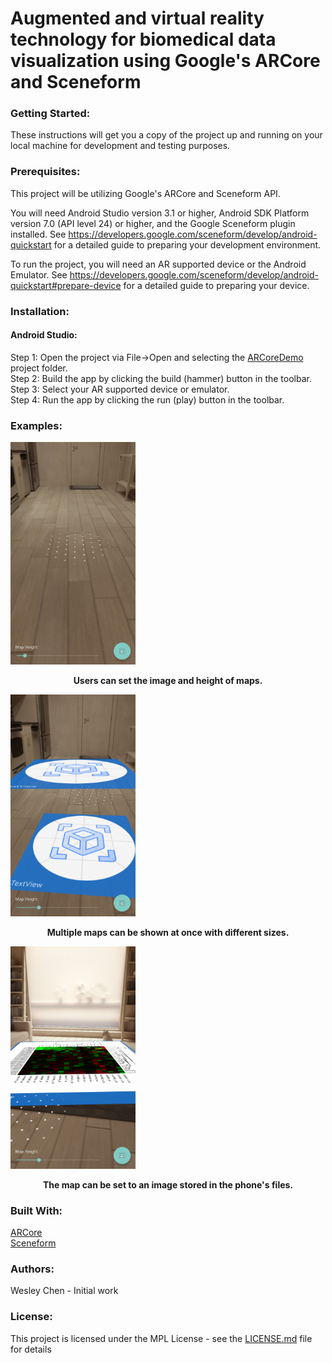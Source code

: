 # Augmented and virtual reality technology for biomedical data visualization using Google's ARCore and Sceneform
 
### Getting Started:
These instructions will get you a copy of the project up and running on your local machine for development and testing purposes.

### Prerequisites:
This project will be utilizing Google's ARCore and Sceneform API.

You will need Android Studio version 3.1 or higher, Android SDK Platform version 7.0 (API level 24) or higher, and the Google Sceneform plugin installed. See https://developers.google.com/sceneform/develop/android-quickstart for a detailed guide to preparing your development environment.

To run the project, you will need an AR supported device or the Android Emulator. See https://developers.google.com/sceneform/develop/android-quickstart#prepare-device for a detailed guide to preparing your device.

### Installation:

#### Android Studio:
Step 1: Open the project via File->Open and selecting the [ARCoreDemo](ARCoreDemo) project folder. <br>
Step 2: Build the app by clicking the build (hammer) button in the toolbar. <br>
Step 3: Select your AR supported device or emulator. <br>
Step 4: Run the app by clicking the run (play) button in the toolbar.

### Examples:
<img src="Screenshots/interface.png" width = "200">
<p align="center">
  <b>Users can set the image and height of maps.</b><br>
</p>

<img src="Screenshots/multisize.png" width = "200">
<p align="center">
  <b>Multiple maps can be shown at once with different sizes.</b><br>
</p>

<img src="Screenshots/imageset.png" width = "200">
<p align="center">
  <b>The map can be set to an image stored in the phone's files.</b><br>
</p>
 
### Built With:
[ARCore](https://developers.google.com/ar)  
[Sceneform](https://developers.google.com/sceneform/develop)  

### Authors:
Wesley Chen - Initial work

### License:
This project is licensed under the MPL License - see the [LICENSE.md](~/LICENSE) file for details


